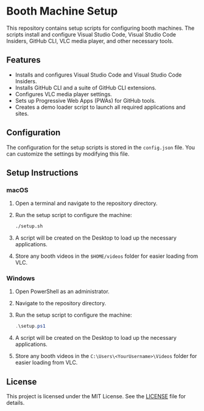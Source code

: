 # Booth Machine Setup

This repository contains setup scripts for configuring booth machines. The scripts install and configure Visual Studio Code, Visual Studio Code Insiders, GitHub CLI, VLC media player, and other necessary tools.

## Features

- Installs and configures Visual Studio Code and Visual Studio Code Insiders.
- Installs GitHub CLI and a suite of GitHub CLI extensions.
- Configures VLC media player settings.
- Sets up Progressive Web Apps (PWAs) for GitHub tools.
- Creates a demo loader script to launch all required applications and sites.

## Configuration

The configuration for the setup scripts is stored in the `config.json` file. You can customize the settings by modifying this file.

## Setup Instructions

### macOS

1. Open a terminal and navigate to the repository directory.
2. Run the setup script to configure the machine:

    ```bash
    ./setup.sh
    ```
3. A script will be created on the Desktop to load up the necessary applications.
4. Store any booth videos in the `$HOME/videos` folder for easier loading from VLC.

### Windows

1. Open PowerShell as an administrator.
2. Navigate to the repository directory.
3. Run the setup script to configure the machine:

    ```powershell
    .\setup.ps1
    ```
4. A script will be created on the Desktop to load up the necessary applications.
5. Store any booth videos in the `C:\Users\<YourUsername>\Videos` folder for easier loading from VLC.

## License

This project is licensed under the MIT License. See the [LICENSE](LICENSE) file for details.